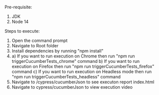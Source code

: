 Pre-requisite:
1. JDK
2. Node 14


Steps to execute:
1. Open the command prompt
2. Navigate to Root folder
3. Install dependencies by running "npm install"
4. a) If you want to run execution on Chrome then run "npm run triggerCucumberTests_chrome" command
   b) If you want to run execution on Firefox then run "npm run triggerCucumberTests_firefox" command
   c) If you want to run execution on Headless mode then run "npm run triggerCucumberTests_headless" command
5. Navigate to /cypress/cucumberJson to see executon report index.html
6. Navigate to cypress/cucumberJson to view execution video
